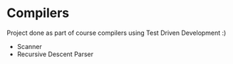 # Compilers
Project done as part of course compilers using Test Driven Development :)

- Scanner
- Recursive Descent Parser

